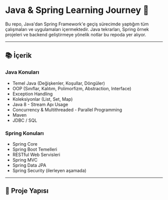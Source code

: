 # Java & Spring Learning Journey 🚀

Bu repo, Java'dan Spring Framework'e geçiş sürecimde yaptığım tüm çalışmaları ve uygulamaları içermektedir. Java tekrarları, Spring örnek projeleri ve backend geliştirmeye yönelik notlar bu repoda yer alıyor.

---

## 📚 İçerik

### Java Konuları
- Temel Java (Değişkenler, Koşullar, Döngüler)
- OOP (Sınıflar, Kalıtım, Polimorfizm, Abstraction, Interface)
- Exception Handling
- Koleksiyonlar (List, Set, Map)
- Java 8 - Stream Apı Usage
- Concurrency & Multithreaded - Parallel Programming
- Maven
- JDBC / SQL

### Spring Konuları
- Spring Core
- Spring Boot Temelleri
- RESTful Web Servisleri
- Spring MVC
- Spring Data JPA
- Spring Security (ilerleyen aşamada)

---

## 📁 Proje Yapısı

